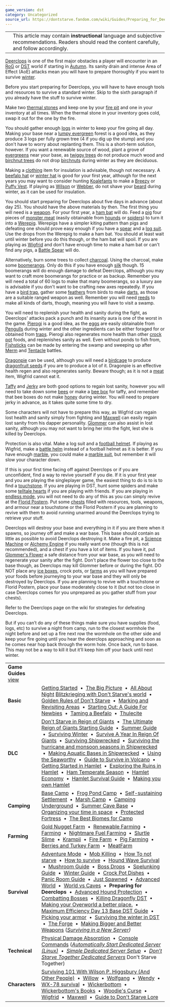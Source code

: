 ```yaml
---
game_version: dst
category: Uncategorized
source_url: https://dontstarve.fandom.com/wiki/Guides/Preparing_for_Deerclops
---
```


|  |  |
| --- | --- |
|  | This article may contain **instructional** language and subjective recommendations. Readers should read the content carefully, and follow accordingly. |

[Deerclops](/wiki/Deerclops "Deerclops") is one of the first major obstacles a player will encounter in an [RoG](/wiki/Reign_of_Giants "Reign of Giants") or [DST](/wiki/Don%27t_Starve_Together "Don't Starve Together") world if starting in [Autumn](/wiki/Autumn "Autumn"). Its sanity drain and intense Area of Effect (AoE) attacks mean you will have to prepare thoroughly if you want to survive [winter](/wiki/Winter "Winter").

Before you start preparing for Deerclops, you will have to have enough tools and resources to survive a standard winter. Skip to the sixth paragraph if you already have the stuff to survive winter.

Make two [thermal stones](/wiki/Thermal_Stone "Thermal Stone") and keep one by your [fire pit](/wiki/Fire_pit "Fire pit") and one in your inventory at all times. When the thermal stone in your inventory goes cold, swap it out for the one by the fire.

You should gather enough [logs](/wiki/Log "Log") in winter to keep your fire going all day. Making your base near a [lumpy evergreen](/wiki/Lumpy_Evergreen "Lumpy Evergreen") forest is a good idea, as they produce 3 logs per fully grown tree (4 if you dig up the stump) and you don't have to worry about replanting them. This is a short-term solution, however. If you want a renewable source of wood, plant a grove of [evergreens](/wiki/Evergreen "Evergreen") near your base, as [twiggy trees](/wiki/Twiggy_Tree "Twiggy Tree") do not produce much wood and [birchnut trees](/wiki/Birchnut_Tree "Birchnut Tree") do not drop [birchnuts](/wiki/Birchnut "Birchnut") during winter as they are deciduous.

Making a [clothing](/wiki/Clothing "Clothing") item for insulation is advisable, though not necessary. A [beefalo hat](/wiki/Beefalo_Hat "Beefalo Hat") or [winter hat](/wiki/Winter_Hat "Winter Hat") is good for your first year, although for the next years you may want to consider hunting [Koalefants](/wiki/Koalefant "Koalefant") to make a [Breezy](/wiki/Breezy_Vest "Breezy Vest") or [Puffy Vest](/wiki/Puffy_Vest "Puffy Vest"). If playing as [Wilson](/wiki/Wilson "Wilson") or [Webber](/wiki/Webber "Webber"), do not shave your [beard](/wiki/Beard "Beard") during winter, as it can be used for insulation.

You should start preparing for Deerclops about five days in advance (about day 25). You should have the above materials by then. The first thing you will need is a [weapon](/wiki/Weapon "Weapon"). For your first year, a [ham bat](/wiki/Ham_Bat "Ham Bat") will do. Feed a [pig](/wiki/Pig "Pig") four pieces of [monster meat](/wiki/Monster_Meat "Monster Meat") (easily obtainable from [hounds](/wiki/Hound "Hound") or [spiders](/wiki/Spiders "Spiders")) to turn it into a [Werepig](/wiki/Werepigs "Werepigs"). Werepigs have a simpler kiting pattern than pigs and defeating one should prove easy enough if you have a [spear](/wiki/Spear "Spear") and a [log suit](/wiki/Log_Suit "Log Suit"). Use the drops from the Werepig to make a ham bat. You should at least wait until winter before you do this though, or the ham bat will spoil. If you are playing as [Wigfrid](/wiki/Wigfrid "Wigfrid") and don't have enough time to make a ham bat or can't find any pigs, a [Battle Spear](/wiki/Battle_Spear "Battle Spear") will do.

Alternatively, burn some trees to collect [charcoal](/wiki/Charcoal "Charcoal"). Using the charcoal, make some [boomerangs](/wiki/Boomerang "Boomerang"). Only do this if you have enough [silk](/wiki/Silk "Silk") though. 15 boomerangs will do enough damage to defeat Deerclops, although you may want to craft more boomerangs for practice or as backup. Remember you will need a total of 60 logs to make that many boomerangs, so a luxury axe is advisable if you don't want to be crafting new axes repeatedly. If you have a [bird trap](/wiki/Bird_trap "Bird trap"), gather some [feathers](/wiki/Feathers "Feathers") from birds to make [darts](/wiki/Darts "Darts"), as those are a suitable ranged weapon as well. Remember you will need [reeds](/wiki/Reeds "Reeds") to make all kinds of darts, though, meaning you will have to visit a swamp.

You will need to replenish your health and sanity during the fight, as Deerclops' attacks pack a punch and its insanity aura is one of the worst in the game. [Pierogi](/wiki/Pierogi "Pierogi") is a good idea, as the [eggs](/wiki/Eggs "Eggs") are easily obtainable from [Pengulls](/wiki/Pengull "Pengull") during winter and the other ingredients can be either foraged for or obtained from [traps](/wiki/Trap "Trap"). Pierogi also regenerates more health than other [crock pot](/wiki/Crock_pot "Crock pot") foods, and replenishes sanity as well. Even without ponds to fish from, [Fishsticks](/wiki/Fishsticks "Fishsticks") can be made by entering the swamp and sweeping up after [Merm](/wiki/Merms "Merms") and [Tentacle](/wiki/Tentacles "Tentacles") battles.

[Dragonpie](/wiki/Dragonpie "Dragonpie") can be used, although you will need a [birdcage](/wiki/Birdcage "Birdcage") to produce [dragonfruit seeds](/wiki/Dragon_Fruit_Seeds "Dragon Fruit Seeds") if you are to produce a lot of it. Dragonpie is an effective health regen and also regenerates sanity. Beware though; as it is not a [meat](/wiki/Meat "Meat") item, Wigfrid cannot eat it.

[Taffy](/wiki/Taffy "Taffy") and [Jerky](/wiki/Jerky "Jerky") are both good options to regain lost sanity, however you will need to take down some [bees](/wiki/Bees "Bees") or make a [bee box](/wiki/Bee_box "Bee box") for taffy, and remember that bee boxes do not make [honey](/wiki/Honey "Honey") during winter. You will need to prepare jerky in advance, as it takes quite some time to dry.

Some characters will not have to prepare this way, as Wigfrid can regain lost health and sanity simply from fighting and [Maxwell](/wiki/Maxwell "Maxwell") can easily regain lost sanity from his dapper personality. [Glommer](/wiki/Glommer "Glommer") can also assist in lost sanity, although you may not want to bring her into the fight, lest she is killed by Deerclops.

Protection is also vital. Make a log suit and a [football helmet](/wiki/Football_Helmet "Football Helmet"). If playing as Wigfrid, make a [battle helm](/wiki/Battle_Helm "Battle Helm") instead of a football helmet as it is better. If you have enough [marble](/wiki/Marble "Marble"), you could make a [marble suit](/wiki/Marble_Suit "Marble Suit"), but remember it will slow your character down.

If this is your first time facing off against Deerclops or if you are unconfident, find a way to revive yourself if you die. If it is your first year and you are playing the singleplayer game, the easiest thing to do is to is to find a [touchstone](/wiki/Touchstone "Touchstone"). If you are playing in DST, hunt some spiders and make some [telltale hearts](/wiki/Telltale_Heart "Telltale Heart") if you are playing with friends. If you are playing in [endless mode](/wiki/Endless "Endless"), you will not need to do any of this as you can simply revive at the [Florid Postern](/wiki/Florid_Postern "Florid Postern"). Put some [chests](/wiki/Chest "Chest") filled with resources, tools, weapons, and armour near a touchstone or the Florid Postern if you are planning to revive with them to avoid running unarmed around the Deerclops trying to retrieve your stuff.

Deerclops will destroy your base and everything in it if you are there when it spawns, so journey off and make a war base. This base should contain as little as possible to avoid Deerclops destroying it. Make a fire pit, a [Science Machine](/wiki/Science_Machine "Science Machine") or [Alchemy Engine](/wiki/Alchemy_Engine "Alchemy Engine") if you really want one (though this is not recommended), and a chest if you have a lot of items. If you have it, put [Glommer's Flower](/wiki/Glommer%27s_Flower "Glommer's Flower") a safe distance from your war base, as you will need to regenerate your sanity after the fight. Don't place the flower too close to the base though, as Deerclops may kill Glommer before or during the fight. DO NOT place any [ice boxes](/wiki/Ice_Box "Ice Box"), crock pots, or [farms](/wiki/Farms "Farms") as you will have prepared your foods before journeying to your war base and they will only be destroyed by Deerclops. If you are planning to revive with a touchstone or Florid Postern, place your base moderately close to it (but not too close in case Deerclops comes for you unprepared as you gather stuff from your chests).

Refer to the Deerclops page on the wiki for strategies for defeating Deerclops.

But if you can’t do any of these things make sure you have supplies (food, logs, etc) to survive a night from camp, run to the closest wormhole the night before and set up a fire next row the wormhole on the other side and keep your fire going until you hear the deerclops approaching and soon as he comes near hop back through the worm hole. Once back, run to base. This may not be a way to kill it but it’ll keep him off your back until next winter.

|  |  |
| --- | --- |
| **Game Guides** [view](/wiki/Template:Guide "Template:Guide") | |
| **Basic** | [Getting Started](/wiki/Guides/Getting_Started_Guide "Guides/Getting Started Guide")  •  [The Big Picture](/wiki/Guides/The_Big_Picture "Guides/The Big Picture")  •  [All About Night](/wiki/Guides/All_About_Night "Guides/All About Night") [Blitzkrieging with Don't Starve's world](/wiki/Guides/Blitzkrieging_with_Don%27t_Starve%27s_world "Guides/Blitzkrieging with Don't Starve's world")  •  [Golden Rules of Don't Starve](/wiki/Guides/Golden_Rules_of_Don%27t_Starve "Guides/Golden Rules of Don't Starve")  •  [Marking and Revisiting Areas](/wiki/Guides/Marking_and_Revisiting_Areas "Guides/Marking and Revisiting Areas")  •  [Starting Out: A Guide For Newbies](/wiki/Guides/Starting_Out:_A_Guide_For_Newbies "Guides/Starting Out: A Guide For Newbies")  •  [Taming a Beefalo](/wiki/Guides/Taming_a_Beefalo "Guides/Taming a Beefalo")  •  [Thulecite](/wiki/Guides/Thulecite "Guides/Thulecite") |
| **DLC** | [Don't Starve in Reign of Giants](/wiki/Guides/Don%27t_Starve_in_Reign_of_Giants "Guides/Don't Starve in Reign of Giants")  •  [The Ultimate Reign of Giants Starting Guide](/wiki/Guides/The_Ultimate_Reign_Of_Giants_Starting_Guide "Guides/The Ultimate Reign Of Giants Starting Guide")  •  [Summer Guide](/wiki/Guides/Summer_Guide "Guides/Summer Guide")  •  [Surviving Winter](/wiki/Guides/Surviving_Winter "Guides/Surviving Winter")  •  [Survive A Year In Reign Of Giants](/wiki/Guides/Survive_A_Year_In_Reign_Of_Giants "Guides/Survive A Year In Reign Of Giants")  •  [Surviving Shipwrecked](/wiki/Guides/Surviving_Shipwrecked "Guides/Surviving Shipwrecked")  •  [Surviving the hurricane and monsoon seasons in Shipwrecked](/wiki/Guides/Surviving_a_year_in_Shipwrecked "Guides/Surviving a year in Shipwrecked")  •  [Making Aquatic Bases in Shipwrecked](/wiki/Guides/Making_Aquatic_Bases_in_Shipwrecked "Guides/Making Aquatic Bases in Shipwrecked")  •  [Using the Seaworthy](/wiki/Guides/From_SW_to_RoG_via_the_Seaworthy! "Guides/From SW to RoG via the Seaworthy!")  •  [Guide to Survive in Volcano](/wiki/Guides/Guide_to_Survive_in_Volcano "Guides/Guide to Survive in Volcano")  •  [Getting Started in Hamlet](/wiki/Guides/Getting_Started_in_Hamlet "Guides/Getting Started in Hamlet")  •  [Exploring the Ruins in Hamlet](/wiki/Guides/Exploring_the_Ruins_in_Hamlet "Guides/Exploring the Ruins in Hamlet")  •  [Ham Temperate Season](/wiki/Guides/Ham_Temperate_Season "Guides/Ham Temperate Season")  •  [Hamlet Economy](/wiki/Guides/Hamlet_Economy "Guides/Hamlet Economy")  •  [Hamlet Survival Guide](/wiki/Guides/Hamlet_Survival_Guide "Guides/Hamlet Survival Guide")  •  [Making you own Hamlet](/wiki/Guides/Making_you_own_Hamlet "Guides/Making you own Hamlet") |
| **Camping** | [Base Camp](/wiki/Guides/Base_Camp_Guide "Guides/Base Camp Guide")  •  [Frog Pond Camp](/wiki/Guides/Frog_Pond_Camp_Guide "Guides/Frog Pond Camp Guide")  •  [Self-sustaining Settlement](/wiki/Guides/Self-sustaining_Settlement_Guide "Guides/Self-sustaining Settlement Guide")  •  [Marsh Camp](/wiki/Guides/Marsh_Camp_Guide "Guides/Marsh Camp Guide")  •  [Camping Underground](/wiki/Guides/Camping_Underground "Guides/Camping Underground")  •  [Summer Cave Base](/wiki/Guides/Summer_Cave_Base "Guides/Summer Cave Base")  •  [Organizing your time in space](/wiki/Guides/Organizing_your_time_in_space "Guides/Organizing your time in space")  •  [Protected Fortress](/wiki/Guides/Protected_Fortress "Guides/Protected Fortress")  •  [The Best Biomes for Camp](/wiki/Guides/The_Best_Biomes_for_Camp "Guides/The Best Biomes for Camp") |
| **Farming** | [Gold Nugget Farm](/wiki/Guides/Gold_Nugget_Farm_Guide "Guides/Gold Nugget Farm Guide")  •  [Renewable Farming](/wiki/Guides/Renewable_Farming "Guides/Renewable Farming")  •  [Farming](/wiki/Guides/Farming "Guides/Farming")  •  [Nightmare Fuel Farming](/wiki/Guides/Nightmare_Fuel_Farming "Guides/Nightmare Fuel Farming")  •  [Slurtle Slime](/wiki/Guides/Slurtle_Slime_Guide "Guides/Slurtle Slime Guide")  •  [Krampii](/wiki/Guides/Managing_Naughtiness "Guides/Managing Naughtiness")  •  [Fire Farm](/wiki/Guides/Fire_Farm "Guides/Fire Farm")  •  [Pig Farming](/wiki/Guides/Pig_Farming "Guides/Pig Farming")  •  [Berries and Turkey Farm](/wiki/Guides/Incredible_Inedible "Guides/Incredible Inedible")  •  [MeatFarm](/wiki/Guides/MeatFarm "Guides/MeatFarm") |
| **Survival** | [Adventure Mode](/wiki/Guides/Adventure_Guide "Guides/Adventure Guide")  •  [Mob Killing](/wiki/Guides/Mob_Killing_Guide "Guides/Mob Killing Guide")  •  [How To not starve](/wiki/Guides/How_to_not_starve "Guides/How to not starve")  •  [How to survive](/wiki/Guides/How_to_Survive "Guides/How to Survive")  •  [Hound Wave Survival](/wiki/Guides/Hound_Wave_Survival_Guide "Guides/Hound Wave Survival Guide")  •  [Mushroom Guide](/wiki/Guides/Mushroom_Guide "Guides/Mushroom Guide")  •  [Boss Drops](/wiki/Guides/What_To_Do_With_Boss_Drops "Guides/What To Do With Boss Drops")  •  [Spelunking Guide](/wiki/Guides/Spelunking_Guide "Guides/Spelunking Guide")  •  [Winter Guide](/wiki/Guides/Winter_Guide "Guides/Winter Guide")  •  [Crock Pot Dishes](/wiki/Guides/Crock_Pot_Dishes "Guides/Crock Pot Dishes")  •  [Panic Room Guide](/wiki/Guides/Panic_Room "Guides/Panic Room")  •  [Just Spawned](/wiki/Guides/You_Have_Just_Spawned,_Now_What%3F%3F "Guides/You Have Just Spawned, Now What??")  •  [Advanced World](/wiki/Guides/Advanced_World "Guides/Advanced World")  •  [World vs Caves](/wiki/Guides/World_vs_Caves "Guides/World vs Caves")  •  **Preparing for Deerclops**  •  [Advanced Hound Protection](/wiki/Guides/Advanced_Hound_Protection "Guides/Advanced Hound Protection")  •  [Combatting Bosses](/wiki/Guides/Combatting_Bosses "Guides/Combatting Bosses")  •  [Killing Dragonfly DST](/wiki/Guides/Killing_Dragonfly_DST "Guides/Killing Dragonfly DST")  •  [Making your Overworld a better place.](/wiki/Guides/Making_your_Overworld_a_better_place. "Guides/Making your Overworld a better place.")  •  [Maximum Efficiency Day 13 Base DST Guide](/wiki/Guides/Maximum_Efficiency_Day_13_Base_DST_Guide "Guides/Maximum Efficiency Day 13 Base DST Guide")  •  [Picking your armor](/wiki/Guides/Picking_your_armor "Guides/Picking your armor")  •  [Surviving the winter in DST](/wiki/Guides/Surviving_the_winter_in_DST "Guides/Surviving the winter in DST")  •  [The Forge](/wiki/Guides/The_Forge "Guides/The Forge")  •  [Making Bigger and Better Weapons](/wiki/Guides/Making_Bigger_and_Better_Weapons "Guides/Making Bigger and Better Weapons")  (*[Surviving in a New Server](/wiki/Guides/Surviving_in_a_New_Server "Guides/Surviving in a New Server"))* |
| **Technical** | [Physical Damage Absorption](/wiki/Guides/Physical_Damage_Absorption "Guides/Physical Damage Absorption")  •  [Console Commands](/wiki/Guides/Console "Guides/Console")  (*[Automatically Start Dedicated Server (Linux)](/wiki/Guides/Automatically_Start_Dedicated_Server_(Linux) "Guides/Automatically Start Dedicated Server (Linux)")  •  [Simple Dedicated Server Setup](/wiki/Guides/Simple_Dedicated_Server_Setup "Guides/Simple Dedicated Server Setup")  •  [Don’t Starve Together Dedicated Servers](/wiki/Guides/Don%E2%80%99t_Starve_Together_Dedicated_Servers "Guides/Don’t Starve Together Dedicated Servers")* Don't Starve Together) |
| **Characters** | [Surviving 101 With Wilson P. Higgsbury (And Other People)](/wiki/Guides/Surviving_101_With_Wilson_P._Higgsbury_(And_Other_People) "Guides/Surviving 101 With Wilson P. Higgsbury (And Other People)")  •  [Willow](/wiki/Guides/Character_guide-Willow "Guides/Character guide-Willow")  •  [Wolfgang](/wiki/Guides/Character_guide_-_Wolfgang,_The_Strongman "Guides/Character guide - Wolfgang, The Strongman")  •  [Wendy](/wiki/Guides/Character_guides-Wendy "Guides/Character guides-Wendy")  •  [WX-78 survival](/wiki/Guides/WX-78_survival "Guides/WX-78 survival")  •  [Wickerbottom](/wiki/Guides/Wickerbottom "Guides/Wickerbottom")  •  [Wickerbottom's Books](/wiki/Guides/Character_guide_-_Wickerbottom%27s_Books "Guides/Character guide - Wickerbottom's Books")  •  [Woodie's Curse](/wiki/Guides/Woodie%27s_Curse "Guides/Woodie's Curse")  •  [Wigfrid](/wiki/User_blog:Cmshaw/Adventure_Mode_with_Wigfrid_Guide "User blog:Cmshaw/Adventure Mode with Wigfrid Guide")  •  [Maxwell](/wiki/Guides/Character_Guide_-_Maxwell "Guides/Character Guide - Maxwell")  •  [Guide to Don't Starve Lore](/wiki/Guides/Guide_to_Don%27t_Starve_Lore "Guides/Guide to Don't Starve Lore") |
